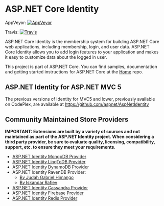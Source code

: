 ASP.NET Core Identity
===

AppVeyor: [![AppVeyor](https://ci.appveyor.com/api/projects/status/vf79kttspnblh2hx/branch/dev?svg=true)](https://ci.appveyor.com/project/aspnetci/Identity/branch/dev)

Travis:   [![Travis](https://travis-ci.org/aspnet/Identity.svg?branch=dev)](https://travis-ci.org/aspnet/Identity)

ASP.NET Core Identity is the membership system for building ASP.NET Core web applications, including membership, login, and user data. ASP.NET Core Identity allows you to add login features to your application and makes it easy to customize data about the logged in user.

This project is part of ASP.NET Core. You can find samples, documentation and getting started instructions for ASP.NET Core at the [Home](https://github.com/aspnet/home) repo.

## ASP.NET Identity for ASP.NET MVC 5

The previous versions of Identity for MVC5 and lower, previously available on CodePlex, are available at https://github.com/aspnet/AspNetIdentity

## Community Maintained Store Providers

**IMPORTANT: Extensions are built by a variety of sources and not maintained as part of the ASP.NET Identity project. When considering a third party provider, be sure to evaluate quality, licensing, compatibility, support, etc. to ensure they meet your requirements.**

 - [ASP.NET Identity MongoDB Provider](https://github.com/tugberkugurlu/AspNetCore.Identity.MongoDB)
 - [ASP.NET Identity LinqToDB Provider](https://github.com/ili/LinqToDB.Identity)
 - [ASP.NET Identity DynamoDB Provider](https://github.com/miltador/AspNetCore.Identity.DynamoDB)
 - ASP.NET Identity RavenDB Provider:
    - [By Judah Gabriel Himango](https://github.com/JudahGabriel/RavenDB.Identity)
    - [By Iskandar Rafiev](https://github.com/maqduni/AspNetCore.Identity.RavenDB)
 - [ASP.NET Identity Cassandra Provider](https://github.com/lkubis/AspNetCore.Identity.Cassandra)
 - [ASP.NET Identity Firebase Provider](https://github.com/aguacongas/Identity.Firebase)
 - [ASP.NET Identity Redis Provider](https://github.com/aguacongas/Identity.Redis)
